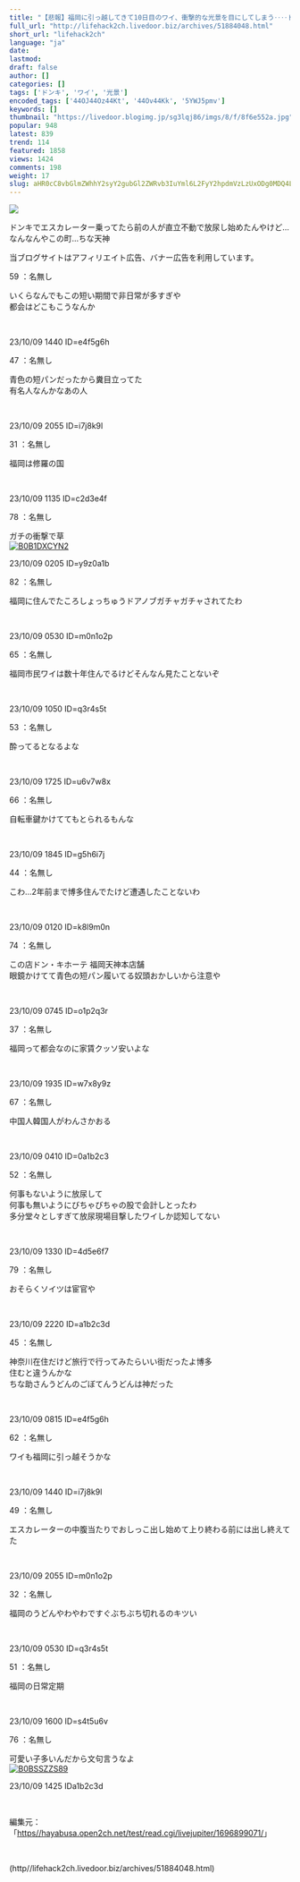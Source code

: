 ```yaml
---
title: "【悲報】福岡に引っ越してきて10日目のワイ、衝撃的な光景を目にしてしまう‥‥ドンキでエスカレーター乗ってたら"
full_url: "http://lifehack2ch.livedoor.biz/archives/51884048.html"
short_url: "lifehack2ch"
language: "ja"
date: 
lastmod: 
draft: false
author: []
categories: []
tags: ['ドンキ', 'ワイ', '光景']
encoded_tags: ['44OJ44Oz44Kt', '44Ov44Kk', '5YWJ5pmv']
keywords: []
thumbnail: "https://livedoor.blogimg.jp/sg3lqj86/imgs/8/f/8f6e552a.jpg"
popular: 948
latest: 839
trend: 114
featured: 1858
views: 1424
comments: 198
weight: 17
slug: aHR0cC8vbGlmZWhhY2syY2gubGl2ZWRvb3IuYml6L2FyY2hpdmVzLzUxODg0MDQ4Lmh0bWw=
---
```


![](https://livedoor.blogimg.jp/sg3lqj86/imgs/8/f/8f6e552a.jpg)

<div><p>ドンキでエスカレーター乗ってたら前の人が直立不動で放尿し始めたんやけど… なんなんやこの町…ちな天神</p><p>当ブログサイトはアフィリエイト広告、バナー広告を利用しています。</p><p class='t_name'>59 ：名無し</p> <p class='r5'>いくらなんでもこの短い期間で非日常が多すぎや<br>都会はどこもこうなんか </p><br><p>23/10/09 1440 ID=e4f5g6h</p> <p class='t_name'>47 ：名無し</p> <p class='r5'>青色の短パンだったから糞目立ってた<br>有名人なんかなあの人 </p><br><p>23/10/09 2055 ID=i7j8k9l</p> <p class='t_name'>31 ：名無し</p> <p class='r4'>福岡は修羅の国 </p><br><p>23/10/09 1135 ID=c2d3e4f</p> <p class='t_name'>78 ：名無し</p> <p class='r2'>ガチの衝撃で草<br><a href='https//www.amazon.co.jp/dp/B0B1DXCYN2/?tag=nishiky24-22' target='_blank'><img src='https//m.media-amazon.com/images/I/41ABLcqUajL._SL500_.jpg' alt='B0B1DXCYN2' border='0'></a> </p><p>23/10/09 0205 ID=y9z0a1b</p> <p class='t_name'>82 ：名無し</p> <p class='r4'>福岡に住んでたころしょっちゅうドアノブガチャガチャされてたわ </p><br><p>23/10/09 0530 ID=m0n1o2p</p> <p class='t_name'>65 ：名無し</p> <p class='r4'>福岡市民ワイは数十年住んでるけどそんなん見たことないぞ </p><br><p>23/10/09 1050 ID=q3r4s5t</p> <p class='t_name'>53 ：名無し</p> <p class='r4'>酔ってるとなるよな </p><br><p>23/10/09 1725 ID=u6v7w8x</p> <p class='t_name'>66 ：名無し</p> <p class='r4'>自転車鍵かけててもとられるもんな </p><br><p>23/10/09 1845 ID=g5h6i7j</p> <p class='t_name'>44 ：名無し</p> <p class='r4'>こわ…2年前まで博多住んでたけど遭遇したことないわ </p><br><p>23/10/09 0120 ID=k8l9m0n</p> <p class='t_name'>74 ：名無し</p> <p class='r5'>この店ドン・キホーテ 福岡天神本店舗<br>眼鏡かけてて青色の短パン履いてる奴頭おかしいから注意や </p><br><p>23/10/09 0745 ID=o1p2q3r</p> <p class='t_name'>37 ：名無し</p> <p class='r4'>福岡って都会なのに家賃クッソ安いよな </p><br><p>23/10/09 1935 ID=w7x8y9z</p> <p class='t_name'>67 ：名無し</p> <p class='r4'>中国人韓国人がわんさかおる </p><br><p>23/10/09 0410 ID=0a1b2c3</p> <p class='t_name'>52 ：名無し</p> <p class='r5'>何事もないように放尿して<br>何事も無いようにびちゃびちゃの股で会計しとったわ<br>多分堂々としすぎて放尿現場目撃したワイしか認知してない </p><br><p>23/10/09 1330 ID=4d5e6f7</p> <p class='t_name'>79 ：名無し</p> <p class='r4'>おそらくソイツは宦官や </p><br><p>23/10/09 2220 ID=a1b2c3d</p> <p class='t_name'>45 ：名無し</p> <p class='r4'>神奈川在住だけど旅行で行ってみたらいい街だったよ博多<br>住むと違うんかな<br>ちな助さんうどんのごぼてんうどんは神だった </p><br><p>23/10/09 0815 ID=e4f5g6h</p> <p class='t_name'>62 ：名無し</p> <p class='r4'>ワイも福岡に引っ越そうかな </p><br><p>23/10/09 1440 ID=i7j8k9l</p> <p class='t_name'>49 ：名無し</p> <p class='r5'>エスカレーターの中腹当たりでおしっこ出し始めて上り終わる前には出し終えてた </p><br><p>23/10/09 2055 ID=m0n1o2p</p> <p class='t_name'>32 ：名無し</p> <p class='r4'>福岡のうどんやわやわですぐぶちぶち切れるのキツい </p><br><p>23/10/09 0530 ID=q3r4s5t</p> <p class='t_name'>51 ：名無し</p> <p class='r4'>福岡の日常定期 </p><br><p>23/10/09 1600 ID=s4t5u6v</p> <p class='t_name'>76 ：名無し</p> <p class='r2'>可愛い子多いんだから文句言うなよ<br><a href='https//www.amazon.co.jp/dp/B0BSSZZS89/?tag=nishiky24-22' target='_blank'><img src='https//m.media-amazon.com/images/I/313fmkwRHxL._SL500_.jpg' alt='B0BSSZZS89' border='0'></a> </p><p>23/10/09 1425 IDa1b2c3d</p> <br><p class='p_url'>編集元：「<a href='https//hayabusa.open2ch.net/test/read.cgi/livejupiter/1696899071/' target='_blank'>https//hayabusa.open2ch.net/test/read.cgi/livejupiter/1696899071/</a>」</p> <br clear='all'></div>

(http//lifehack2ch.livedoor.biz/archives/51884048.html)
